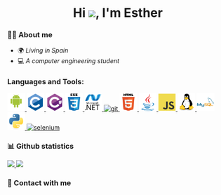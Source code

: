 <!---
- 👋 Hi, I’m @esthercamacho
- 👀 I’m interested in ...
- 🌱 I’m currently learning ...
- 💞️ I’m looking to collaborate on ...
- 📫 How to reach me ...


esthercamacho/esthercamacho is a ✨ special ✨ repository because its `README.md` (this file) appears on your GitHub profile.
You can click the Preview link to take a look at your changes.
--->

<h1 align="center">Hi <img src="https://raw.githubusercontent.com/iampavangandhi/iampavangandhi/master/gifs/Hi.gif" width="30px">, I'm Esther</h1>
<!--- <h3 align="center">A computer engineering student</h3> --->

### 👩‍💻 About me 
* 🌍 *Living in Spain*
* 💻 *A computer engineering student* 



<h3 align="left">Languages and Tools:</h3>
<p align="left"> <a href="https://developer.android.com" target="_blank" rel="noreferrer"> <img src="https://raw.githubusercontent.com/devicons/devicon/master/icons/android/android-original-wordmark.svg" alt="android" width="40" height="40"/> </a> <a href="https://www.cprogramming.com/" target="_blank" rel="noreferrer"> <img src="https://raw.githubusercontent.com/devicons/devicon/master/icons/c/c-original.svg" alt="c" width="40" height="40"/> </a> <a href="https://www.w3schools.com/cs/" target="_blank" rel="noreferrer"> <img src="https://raw.githubusercontent.com/devicons/devicon/master/icons/csharp/csharp-original.svg" alt="csharp" width="40" height="40"/> </a> <a href="https://www.w3schools.com/css/" target="_blank" rel="noreferrer"> <img src="https://raw.githubusercontent.com/devicons/devicon/master/icons/css3/css3-original-wordmark.svg" alt="css3" width="40" height="40"/> </a> <a href="https://dotnet.microsoft.com/" target="_blank" rel="noreferrer"> <img src="https://raw.githubusercontent.com/devicons/devicon/master/icons/dot-net/dot-net-original-wordmark.svg" alt="dotnet" width="40" height="40"/> </a> <a href="https://git-scm.com/" target="_blank" rel="noreferrer"> <img src="https://www.vectorlogo.zone/logos/git-scm/git-scm-icon.svg" alt="git" width="40" height="40"/> </a> <a href="https://www.w3.org/html/" target="_blank" rel="noreferrer"> <img src="https://raw.githubusercontent.com/devicons/devicon/master/icons/html5/html5-original-wordmark.svg" alt="html5" width="40" height="40"/> </a> <a href="https://www.java.com" target="_blank" rel="noreferrer"> <img src="https://raw.githubusercontent.com/devicons/devicon/master/icons/java/java-original.svg" alt="java" width="40" height="40"/> </a> <a href="https://developer.mozilla.org/en-US/docs/Web/JavaScript" target="_blank" rel="noreferrer"> <img src="https://raw.githubusercontent.com/devicons/devicon/master/icons/javascript/javascript-original.svg" alt="javascript" width="40" height="40"/> </a> <a href="https://www.linux.org/" target="_blank" rel="noreferrer"> <img src="https://raw.githubusercontent.com/devicons/devicon/master/icons/linux/linux-original.svg" alt="linux" width="40" height="40"/> </a> <a href="https://www.mysql.com/" target="_blank" rel="noreferrer"> <img src="https://raw.githubusercontent.com/devicons/devicon/master/icons/mysql/mysql-original-wordmark.svg" alt="mysql" width="40" height="40"/> </a> <a href="https://www.python.org" target="_blank" rel="noreferrer"> <img src="https://raw.githubusercontent.com/devicons/devicon/master/icons/python/python-original.svg" alt="python" width="40" height="40"/> </a> <a href="https://www.selenium.dev" target="_blank" rel="noreferrer"> <img src="https://raw.githubusercontent.com/detain/svg-logos/780f25886640cef088af994181646db2f6b1a3f8/svg/selenium-logo.svg" alt="selenium" width="40" height="40"/> </a> </p>




<!--

### 🚀 Tech stack
* **Programming languages**

    <code><img height="50" src="https://www.vectorlogo.zone/logos/python/python-ar21.svg"></code>
    <code><img height="40" src="c-plus-plus-logo.png"></code>
    <code><img height="39" src="c-logo.png"></code>
    <code><img height="40" src="https://www.vectorlogo.zone/logos/java/java-horizontal.svg"></code>
   
* **Hardware**

    <code><img height="50" src="https://www.vectorlogo.zone/logos/raspberrypi/raspberrypi-ar21.svg"></code>
    <code><img height="50" src="https://www.vectorlogo.zone/logos/arduino/arduino-ar21.svg"></code>
    <code><img height="50" src="https://www.vectorlogo.zone/logos/nvidia/nvidia-ar21.svg"></code>
    
* **Web Development**
    
    <code><img height="50" src="https://www.vectorlogo.zone/logos/w3_html5/w3_html5-ar21.svg"></code>
    <code><img height="50" src="https://www.vectorlogo.zone/logos/w3_css/w3_css-ar21.svg"></code>
    
* **Databases**

    <code><img height="30" src="https://www.vectorlogo.zone/logos/mysql/mysql-horizontal.svg"></code>
    
   
 * **Integrated Development Environment**

    <code><img height="50" src="https://www.vectorlogo.zone/logos/visualstudio_code/visualstudio_code-ar21.svg"></code>
    <code><img height="40" src="https://www.vectorlogo.zone/logos/vim/vim-ar21.svg"></code>
 
 * **Other Tools**

    <code><img height="50" src="https://www.vectorlogo.zone/logos/influxdata/influxdata-ar21.svg"></code>
    <code><img height="50" src="https://www.vectorlogo.zone/logos/docker/docker-ar21.svg"></code>
    <code><img height="50" src="https://www.vectorlogo.zone/logos/apache_hadoop/apache_hadoop-ar21.svg"></code>
    <code><img height="50" src="https://www.vectorlogo.zone/logos/grafana/grafana-ar21.svg"></code>

--->
    
### 📊 Github statistics

<a href="https://github.com/esthercamacho">
  <img height="180em" src="https://github-readme-stats.vercel.app/api?username=esthercamacho&show_icons=true" />
  <img height="180em" src="https://github-readme-stats.vercel.app/api/top-langs/?username=esthercamacho&layout=compact&langs_count=6" />
</a>



### 📝 Contact with me

<!--
  [![email](https://user-images.githubusercontent.com/25087769/87174308-a4680f00-c2df-11ea-90b0-5fa1fa76d2f1.png)](mailto:esthercamachoc@gmail.com) &nbsp;&nbsp;
  <!---
  [![linkedin](https://user-images.githubusercontent.com/25087769/87172072-530a5080-c2dc-11ea-8e2c-8ee4dbf3394b.png)](https://www.linkedin.com/in/maria-espinosa-astilleros/) &nbsp;&nbsp;
  
  [![website](https://user-images.githubusercontent.com/25087769/87173861-0aa06200-c2df-11ea-9614-da65c9c73692.png)](https://esthercamacho.github.io/) &nbsp;&nbsp;
  --->

